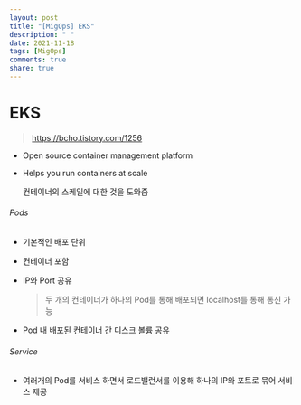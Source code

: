 ```yaml
---
layout: post
title: "[MigOps] EKS"
description: " "
date: 2021-11-18
tags: [MigOps]
comments: true
share: true
---
```



# EKS

> https://bcho.tistory.com/1256

- Open source container management platform

- Helps you run containers at scale

  컨테이너의 스케일에 대한 것을 도와줌

###### Pods

- 기본적인 배포 단위

- 컨테이너 포함

- IP와 Port 공유

  > 두 개의 컨테이너가 하나의 Pod를 통해 배포되면 localhost를 통해 통신 가능

- Pod 내 배포된 컨테이너 간 디스크 볼륨 공유

###### Service

- 여러개의 Pod를 서비스 하면서 로드밸런서를 이용해 하나의 IP와 포트로 묶어 서비스 제공